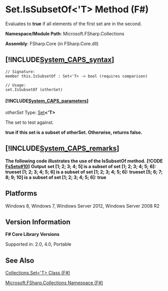 # Set.IsSubsetOf<'T> Method (F#)

Evaluates to **true** if all elements of the first set are in the second.

**Namespace/Module Path**: Microsoft.FSharp.Collections

**Assembly**: FSharp.Core (in FSharp.Core.dll)


## [!INCLUDE[System_CAPS_syntax](//System/Token/System_CAPS_syntax_md.md)]

```
// Signature:
member this.IsSubsetOf : Set<'T> -> bool (requires comparison)

// Usage:
set.IsSubsetOf (otherSet)
```

#### [!INCLUDE[System_CAPS_parameters](//System/Token/System_CAPS_parameters_md.md)]
*otherSet*
Type: [Set](http://msdn.microsoft.com/en-us/library/50cebdce-0cd7-4c5c-8ebc-f3a9e90b38d8)**&lt;'T&gt;**


The set to test against.



**true if this set is a subset of otherSet. Otherwise, returns false.**
## [!INCLUDE[System_CAPS_remarks](//System/Token/System_CAPS_remarks_md.md)]
**The following code illustrates the use of the IsSubsetOf method.**
**[!CODE [FsSets#10](../CodeSnippet/VS_Snippets_Fsharp/fssets/FSharp/fs/program.fs#10)]**
**Output**
**set [1; 2; 3; 4; 5] is a subset of set [1; 2; 3; 4; 5; 6]: trueset [1; 2; 3; 4; 5; 6] is a subset of set [1; 2; 3; 4; 5; 6]: trueset [5; 6; 7; 8; 9; 10] is a subset of set [1; 2; 3; 4; 5; 6]: true**
## Platforms
Windows 8, Windows 7, Windows Server 2012, Windows Server 2008 R2


## Version Information
**F# Core Library Versions**

Supported in: 2.0, 4.0, Portable




## See Also
[Collections.Set&#60;'T&#62; Class &#40;F&#35;&#41;](Collections.Set%3C%27T%3E+Class+28%F%2329%.md)

[Microsoft.FSharp.Collections Namespace &#40;F&#35;&#41;](Microsoft.FSharp.Collections+Namespace+28%F%2329%.md)

